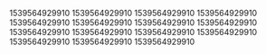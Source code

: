 1539564929910
1539564929910
1539564929910
1539564929910
1539564929910
1539564929910
1539564929910
1539564929910
1539564929910
1539564929910
1539564929910
1539564929910
1539564929910
1539564929910
1539564929910